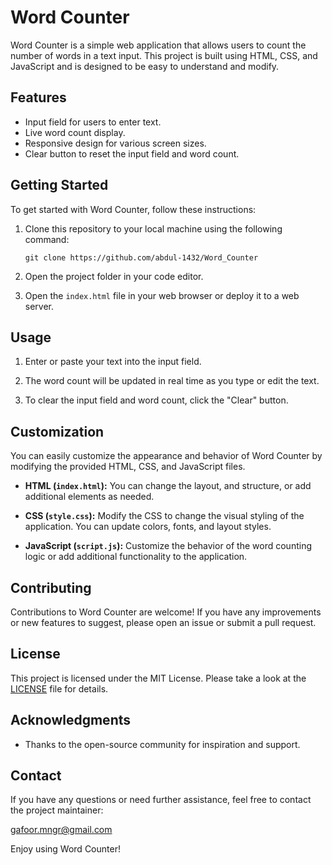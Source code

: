# Word Counter

Word Counter is a simple web application that allows users to count the number of words in a text input. This project is built using HTML, CSS, and JavaScript and is designed to be easy to understand and modify.

## Features

- Input field for users to enter text.
- Live word count display.
- Responsive design for various screen sizes.
- Clear button to reset the input field and word count.

## Getting Started

To get started with Word Counter, follow these instructions:

1. Clone this repository to your local machine using the following command:

   ```
   git clone https://github.com/abdul-1432/Word_Counter
   ```

2. Open the project folder in your code editor.

3. Open the `index.html` file in your web browser or deploy it to a web server.

## Usage

1. Enter or paste your text into the input field.

2. The word count will be updated in real time as you type or edit the text.

3. To clear the input field and word count, click the "Clear" button.

## Customization

You can easily customize the appearance and behavior of Word Counter by modifying the provided HTML, CSS, and JavaScript files.

- **HTML (`index.html`):** You can change the layout, and structure, or add additional elements as needed.

- **CSS (`style.css`):** Modify the CSS to change the visual styling of the application. You can update colors, fonts, and layout styles.

- **JavaScript (`script.js`):** Customize the behavior of the word counting logic or add additional functionality to the application.

## Contributing

Contributions to Word Counter are welcome! If you have any improvements or new features to suggest, please open an issue or submit a pull request.

## License

This project is licensed under the MIT License. Please take a look at the [LICENSE](LICENSE) file for details.

## Acknowledgments

- Thanks to the open-source community for inspiration and support.

## Contact

If you have any questions or need further assistance, feel free to contact the project maintainer:

[gafoor.mngr@gmail.com](mailto:gafoor.mngr@gmail.com)


Enjoy using Word Counter!
